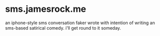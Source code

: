 # sms.jamesrock.me

an iphone-style sms conversation faker wrote with intention of writing an sms-based satirical comedy. i'll get round to it someday.
